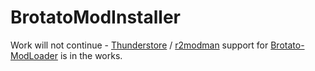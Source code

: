 # BrotatoModInstaller

Work will not continue - [Thunderstore](https://thunderstore.io/) / [r2modman](https://thunderstore.io/package/ebkr/r2modman/) support for  [Brotato-ModLoader](https://github.com/BrotatoMods/Brotato-ModLoader) is in the works.
